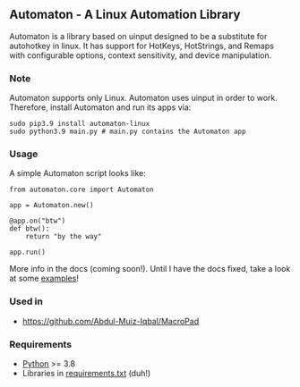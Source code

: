 ## Automaton - A Linux Automation Library

Automaton is a library based on uinput designed to be a substitute for autohotkey in linux.
It has support for HotKeys, HotStrings, and Remaps with configurable options, context sensitivity, and device manipulation.

### Note
Automaton supports only Linux.
Automaton uses uinput in order to work. Therefore, install Automaton and run its apps via:
```shell
sudo pip3.9 install automaton-linux
sudo python3.9 main.py # main.py contains the Automaton app
```

### Usage
A simple Automaton script looks like:
```python3
from automaton.core import Automaton

app = Automaton.new()

@app.on("btw")
def btw():
    return "by the way"
    
app.run()
```
More info in the docs (coming soon!). Until I have the docs fixed, take a look at some [examples](https://github.com/Abdul-Muiz-Iqbal/Automaton/tree/main/examples)!

### Used in
- https://github.com/Abdul-Muiz-Iqbal/MacroPad

### Requirements
- [Python](https://python.org/download) >= 3.8
- Libraries in [requirements.txt](https://github.com/Abdul-Muiz-Iqbal/Automaton/blob/main/requirements.txt) (duh!)
